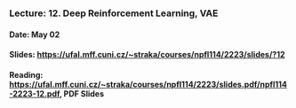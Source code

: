 ### Lecture: 12. Deep Reinforcement Learning, VAE
#### Date: May 02
#### Slides: https://ufal.mff.cuni.cz/~straka/courses/npfl114/2223/slides/?12
#### Reading: https://ufal.mff.cuni.cz/~straka/courses/npfl114/2223/slides.pdf/npfl114-2223-12.pdf, PDF Slides
